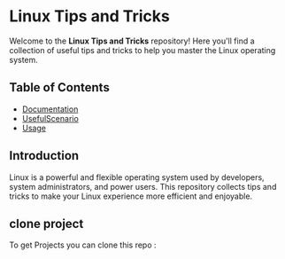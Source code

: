 # Linux Tips and Tricks

Welcome to the **Linux Tips and Tricks** repository! Here you'll find a collection of useful tips and tricks to help you master the Linux operating system.

## Table of Contents
- [Documentation](#Documentation)
- [UsefulScenario](#UsefulScenario)
- [Usage](#usage)

## Introduction
Linux is a powerful and flexible operating system used by developers, system administrators, and power users. This repository collects tips and tricks to make your Linux experience more efficient and enjoyable.

## clone project
To get Projects you can clone this repo : 
``` bash
```


